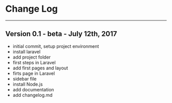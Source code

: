 # Change Log

-----------------------------------------------------------------------------------------
Version 0.1 - beta - July 12th, 2017
-----------------------------------------------------------------------------------------

- initial commit, setup project environment
- install laravel
- add project folder
- first steps in Laravel
- add first pages and layout
- firts page in Laravel
- sidebar file
- install Node.js
- add documentation
- add changelog.md